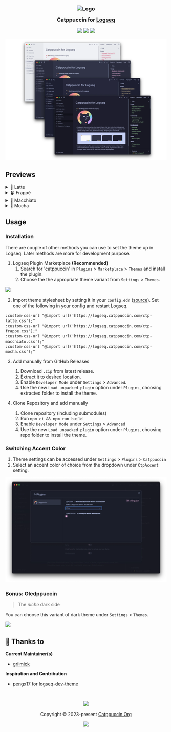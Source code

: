 <h3 align="center">
	<img src="https://raw.githubusercontent.com/catppuccin/catppuccin/main/assets/logos/exports/1544x1544_circle.png" width="100" alt="Logo"/><br/>
	<img src="https://raw.githubusercontent.com/catppuccin/catppuccin/main/assets/misc/transparent.png" height="30" width="0px"/>
	Catppuccin for <a href="https://logseq.com/">Logseq</a>
	<img src="https://raw.githubusercontent.com/catppuccin/catppuccin/main/assets/misc/transparent.png" height="30" width="0px"/>
</h3>

<p align="center">
	<a href="https://github.com/catppuccin/logseq/stargazers"><img src="https://img.shields.io/github/stars/catppuccin/logseq?colorA=363a4f&colorB=b7bdf8&style=for-the-badge"></a>
	<a href="https://github.com/catppuccin/logseq/issues"><img src="https://img.shields.io/github/issues/catppuccin/logseq?colorA=363a4f&colorB=f5a97f&style=for-the-badge"></a>
	<a href="https://github.com/catppuccin/logseq/contributors"><img src="https://img.shields.io/github/contributors/catppuccin/logseq?colorA=363a4f&colorB=a6da95&style=for-the-badge"></a>
</p>

<p align="center">
	<img src="./assets/preview.webp"/>
</p>

## Previews

<details>
<summary>🌻 Latte</summary>
<img src="./assets/preview-latte.webp"/>
<blockquote>Selected Accent: Red</blockquote>
</details>
<details>
<summary>🪴 Frappé</summary>
<img src="./assets/preview-frappe.webp"/>
<blockquote>Selected Accent: Pink</blockquote>
</details>
<details>
<summary>🌺 Macchiato</summary>
<img src="./assets/preview-macchiato.webp"/>
<blockquote>Selected Accent: Yellow</blockquote>
</details>
<details>
<summary>🌿 Mocha</summary>
<img src="./assets/preview-mocha.webp"/>
<blockquote>Selected Accent: Green</blockquote>
</details>

## Usage

### Installation

There are couple of other methods you can use to set the theme up in Logseq. Later methods are more for development purpose.

1. Logseq Plugin Marketplace **(Recommended)**
    1. Search for 'catppuccin' in `Plugins` > `Marketplace` > `Themes` and install the plugin. 
    2. Choose the the appropriate theme variant from `Settings` > `Themes`.
    
<img src="./assets/ctp-logseq-marketplace.webp"/>
    
2. Import theme stylesheet by setting it in your `config.edn` ([source](https://github.com/logseq/logseq/blob/master/templates/config.edn#L72)). Set one of the following in your config and restart Logseq.

```edn
:custom-css-url "@import url('https://logseq.catppuccin.com/ctp-latte.css');"
:custom-css-url "@import url('https://logseq.catppuccin.com/ctp-frappe.css');"
:custom-css-url "@import url('https://logseq.catppuccin.com/ctp-macchiato.css');"
:custom-css-url "@import url('https://logseq.catppuccin.com/ctp-mocha.css');"
```

3. Add manually from GitHub Releases
    1. Download `.zip` from latest release.
    2. Extract it to desired location.
    3. Enable `Developer Mode` under `Settings` > `Advanced`.
    4. Use the new `Load unpacked plugin` option under `Plugins`, choosing extracted folder to install the theme.

4. Clone Repository and add manually
    1. Clone repository (including submodules)
    2. Run `npm ci && npm run build`
    3. Enable `Developer Mode` under `Settings` > `Advanced`
    4. Use the new `Load unpacked plugin` option under `Plugins`, choosing repo folder to install the theme.

### Switching Accent Color

1. Theme settings can be accessed under `Settings` > `Plugins` > `Catppuccin`
2. Select an accent color of choice from the dropdown under `CtpAccent` setting.

<img src="./assets/ctp-logseq-switch-accent.webp"/>

### Bonus: Oledppuccin

> The _niche_ dark side

You can choose this variant of dark theme under `Settings` > `Themes`. 

<img src="./assets/ctp-oledppuccin.webp"/>


## 💝 Thanks to

**Current Maintainer(s)**
- [griimick](https://github.com/griimick)

**Inspiration and Contribution**
- [pengx17](https://github.com/pengx17) for [logseq-dev-theme](https://github.com/pengx17/logseq-dev-theme)

&nbsp;

<p align="center">
	<img src="https://raw.githubusercontent.com/catppuccin/catppuccin/main/assets/footers/gray0_ctp_on_line.svg?sanitize=true" />
</p>

<p align="center">
	Copyright &copy; 2023-present <a href="https://github.com/catppuccin" target="_blank">Catppuccin Org</a>
</p>

<p align="center">
	<a href="https://github.com/catppuccin/catppuccin/blob/main/LICENSE"><img src="https://img.shields.io/static/v1.svg?style=for-the-badge&label=License&message=MIT&logoColor=d9e0ee&colorA=363a4f&colorB=b7bdf8"/></a>
</p>
